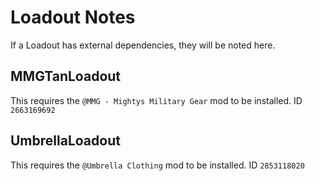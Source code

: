 # Loadout Notes
If a Loadout has external dependencies, they will be noted here.

## MMGTanLoadout
This requires the ```@MMG - Mightys Military Gear``` mod to be installed. ID ```2663169692```

## UmbrellaLoadout
This requires the ```@Umbrella Clothing``` mod to be installed. ID ```2853118020```